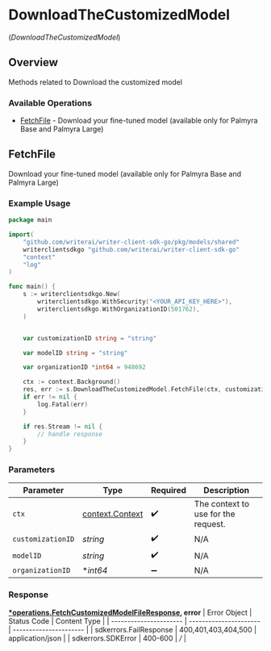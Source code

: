 # DownloadTheCustomizedModel
(*DownloadTheCustomizedModel*)

## Overview

Methods related to Download the customized model

### Available Operations

* [FetchFile](#fetchfile) - Download your fine-tuned model (available only for Palmyra Base and Palmyra Large)

## FetchFile

Download your fine-tuned model (available only for Palmyra Base and Palmyra Large)

### Example Usage

```go
package main

import(
	"github.com/writerai/writer-client-sdk-go/pkg/models/shared"
	writerclientsdkgo "github.com/writerai/writer-client-sdk-go"
	"context"
	"log"
)

func main() {
    s := writerclientsdkgo.New(
        writerclientsdkgo.WithSecurity("<YOUR_API_KEY_HERE>"),
        writerclientsdkgo.WithOrganizationID(501762),
    )


    var customizationID string = "string"

    var modelID string = "string"

    var organizationID *int64 = 948692

    ctx := context.Background()
    res, err := s.DownloadTheCustomizedModel.FetchFile(ctx, customizationID, modelID, organizationID)
    if err != nil {
        log.Fatal(err)
    }

    if res.Stream != nil {
        // handle response
    }
}
```

### Parameters

| Parameter                                             | Type                                                  | Required                                              | Description                                           |
| ----------------------------------------------------- | ----------------------------------------------------- | ----------------------------------------------------- | ----------------------------------------------------- |
| `ctx`                                                 | [context.Context](https://pkg.go.dev/context#Context) | :heavy_check_mark:                                    | The context to use for the request.                   |
| `customizationID`                                     | *string*                                              | :heavy_check_mark:                                    | N/A                                                   |
| `modelID`                                             | *string*                                              | :heavy_check_mark:                                    | N/A                                                   |
| `organizationID`                                      | **int64*                                              | :heavy_minus_sign:                                    | N/A                                                   |


### Response

**[*operations.FetchCustomizedModelFileResponse](../../pkg/models/operations/fetchcustomizedmodelfileresponse.md), error**
| Error Object           | Status Code            | Content Type           |
| ---------------------- | ---------------------- | ---------------------- |
| sdkerrors.FailResponse | 400,401,403,404,500    | application/json       |
| sdkerrors.SDKError     | 400-600                | */*                    |
